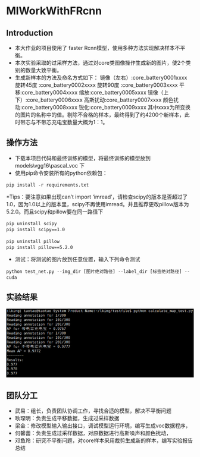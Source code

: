 # MlWorkWithFRcnn

## Introduction

* 本大作业的项目使用了 faster Rcnn模型，使用多种方法实现解决样本不平衡。
* 本次实验采取的过采样方法，通过对core类图像操作生成新的图片，使2个类别的数量大致平衡。
* 生成新样本的方法及命名方式如下：
镜像（左右）:core_battery0001xxxx
旋转45度 :core_battery0002xxxx
旋转90度 :core_battery0003xxxx
平移:core_battery0004xxxx
缩放:core_battery0005xxxx
镜像（上下）:core_battery0006xxxx
高斯扰动:core_battery0007xxxx
颜色扰动:core_battery0008xxxx
锐化:core_battery0009xxxx
其中xxxx为所变换的图片的名称中的值。剔除不合格的样本，最终得到了约4200个新样本，此时带芯与不带芯充电宝数量大概为1：1。

## 操作方法
* 下载本项目代码和最终训练的模型，将最终训练的模型放到 models\vgg16\pascal_voc 下
* 使用pip命令安装所有的python依赖包：
 ```
 pip install -r requirements.txt
```
*Tips：要注意如果出现can’t import ‘imread’，请检查scipy的版本是否超过了1.0，因为1.0以上的版本里，scipy不再使用imread。并且推荐更改pillow版本为5.2.0。而且scipy和pillow要在同一路径下
 ```
 pip uninstall scipy
pip install scipy==1.0

pip uninstall pillow
pip install pillow==5.2.0 
```
* 测试：将测试的图片放到任意位置，输入下列命令测试
 ```
 python test_net.py --img_dir [图片绝对路径] --label_dir [标签绝对路径] --cuda
```

## 实验结果
![结果](https://github.com/LJKingd/MlWorkWithFRcnn/blob/master/re.png)

## 团队分工 
* 武易：组长，负责团队协调工作，寻找合适的模型，解决不平衡问题
* 耿琛明：负责生成平移数据，生成过采样数据
* 梁金：修改模型输入输出接口，调试模型运行环境，编写生成voc数据程序，
* 何馨蕾：负责生成过采样数据，对原数据进行高斯噪声和颜色扰动，
* 邓鱼玲：研究不平衡问题，对core样本采用裁剪生成新的样本，编写实验报告总结
